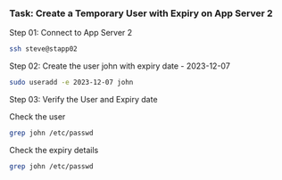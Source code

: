 ### Task: Create a Temporary User with Expiry on App Server 2

Step 01: Connect to App Server 2
```bash
ssh steve@stapp02
```

Step 02: Create the user john with expiry date - 2023-12-07
```bash
sudo useradd -e 2023-12-07 john
```

Step 03: Verify the User and Expiry date 

Check the user
```bash
grep john /etc/passwd
```
Check the expiry details
```bash
grep john /etc/passwd
```
